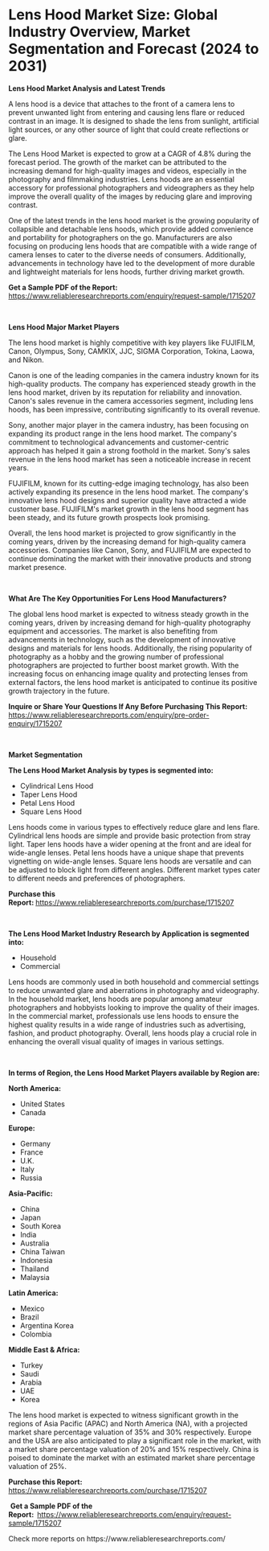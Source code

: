<p><h1>Lens Hood Market Size: Global Industry Overview, Market Segmentation and Forecast (2024 to 2031)</h1></p><p><strong>Lens Hood Market Analysis and Latest Trends</strong></p>
<p><p>A lens hood is a device that attaches to the front of a camera lens to prevent unwanted light from entering and causing lens flare or reduced contrast in an image. It is designed to shade the lens from sunlight, artificial light sources, or any other source of light that could create reflections or glare.</p><p>The Lens Hood Market is expected to grow at a CAGR of 4.8% during the forecast period. The growth of the market can be attributed to the increasing demand for high-quality images and videos, especially in the photography and filmmaking industries. Lens hoods are an essential accessory for professional photographers and videographers as they help improve the overall quality of the images by reducing glare and improving contrast.</p><p>One of the latest trends in the lens hood market is the growing popularity of collapsible and detachable lens hoods, which provide added convenience and portability for photographers on the go. Manufacturers are also focusing on producing lens hoods that are compatible with a wide range of camera lenses to cater to the diverse needs of consumers. Additionally, advancements in technology have led to the development of more durable and lightweight materials for lens hoods, further driving market growth.</p></p>
<p><strong>Get a Sample PDF of the Report:&nbsp;</strong> <a href="https://www.reliableresearchreports.com/enquiry/request-sample/1715207">https://www.reliableresearchreports.com/enquiry/request-sample/1715207</a></p>
<p>&nbsp;</p>
<p><strong>Lens Hood Major Market Players</strong></p>
<p><p>The lens hood market is highly competitive with key players like FUJIFILM, Canon, Olympus, Sony, CAMKIX, JJC, SIGMA Corporation, Tokina, Laowa, and Nikon. </p><p>Canon is one of the leading companies in the camera industry known for its high-quality products. The company has experienced steady growth in the lens hood market, driven by its reputation for reliability and innovation. Canon's sales revenue in the camera accessories segment, including lens hoods, has been impressive, contributing significantly to its overall revenue.</p><p>Sony, another major player in the camera industry, has been focusing on expanding its product range in the lens hood market. The company's commitment to technological advancements and customer-centric approach has helped it gain a strong foothold in the market. Sony's sales revenue in the lens hood market has seen a noticeable increase in recent years.</p><p>FUJIFILM, known for its cutting-edge imaging technology, has also been actively expanding its presence in the lens hood market. The company's innovative lens hood designs and superior quality have attracted a wide customer base. FUJIFILM's market growth in the lens hood segment has been steady, and its future growth prospects look promising.</p><p>Overall, the lens hood market is projected to grow significantly in the coming years, driven by the increasing demand for high-quality camera accessories. Companies like Canon, Sony, and FUJIFILM are expected to continue dominating the market with their innovative products and strong market presence.</p></p>
<p>&nbsp;</p>
<p><strong>What Are The Key Opportunities For Lens Hood Manufacturers?</strong></p>
<p><p>The global lens hood market is expected to witness steady growth in the coming years, driven by increasing demand for high-quality photography equipment and accessories. The market is also benefiting from advancements in technology, such as the development of innovative designs and materials for lens hoods. Additionally, the rising popularity of photography as a hobby and the growing number of professional photographers are projected to further boost market growth. With the increasing focus on enhancing image quality and protecting lenses from external factors, the lens hood market is anticipated to continue its positive growth trajectory in the future.</p></p>
<p><strong>Inquire or Share Your Questions If Any Before Purchasing This Report:</strong> <a href="https://www.reliableresearchreports.com/enquiry/pre-order-enquiry/1715207">https://www.reliableresearchreports.com/enquiry/pre-order-enquiry/1715207</a></p>
<p>&nbsp;</p>
<p><strong>Market Segmentation</strong></p>
<p><strong>The Lens Hood Market Analysis by types is segmented into:</strong></p>
<p><ul><li>Cylindrical Lens Hood</li><li>Taper Lens Hood</li><li>Petal Lens Hood</li><li>Square Lens Hood</li></ul></p>
<p><p>Lens hoods come in various types to effectively reduce glare and lens flare. Cylindrical lens hoods are simple and provide basic protection from stray light. Taper lens hoods have a wider opening at the front and are ideal for wide-angle lenses. Petal lens hoods have a unique shape that prevents vignetting on wide-angle lenses. Square lens hoods are versatile and can be adjusted to block light from different angles. Different market types cater to different needs and preferences of photographers.</p></p>
<p><strong>Purchase this Report:&nbsp;</strong><a href="https://www.reliableresearchreports.com/purchase/1715207">https://www.reliableresearchreports.com/purchase/1715207</a></p>
<p>&nbsp;</p>
<p><strong>The Lens Hood Market Industry Research by Application is segmented into:</strong></p>
<p><ul><li>Household</li><li>Commercial</li></ul></p>
<p><p>Lens hoods are commonly used in both household and commercial settings to reduce unwanted glare and aberrations in photography and videography. In the household market, lens hoods are popular among amateur photographers and hobbyists looking to improve the quality of their images. In the commercial market, professionals use lens hoods to ensure the highest quality results in a wide range of industries such as advertising, fashion, and product photography. Overall, lens hoods play a crucial role in enhancing the overall visual quality of images in various settings.</p></p>
<p>&nbsp;</p>
<p><strong>In terms of Region, the Lens Hood Market Players available by Region are:</strong></p>
<p>
    <p> <strong> North America: </strong>
        <ul>
            <li>United States</li>
            <li>Canada</li>
        </ul>
        </p> 
    <p> <strong> Europe: </strong>
        <ul>
            <li>Germany</li>
            <li>France</li>
            <li>U.K.</li>
            <li>Italy</li>
            <li>Russia</li>
        </ul>
        </p> 
    <p> <strong> Asia-Pacific: </strong>
        <ul>
            <li>China</li>
            <li>Japan</li>
            <li>South Korea</li>
            <li>India</li>
            <li>Australia</li>
            <li>China Taiwan</li>
            <li>Indonesia</li>
            <li>Thailand</li>
            <li>Malaysia</li>
        </ul>
        </p> 
    <p> <strong> Latin America: </strong>
        <ul>
            <li>Mexico</li>
            <li>Brazil</li>
            <li>Argentina Korea</li>
            <li>Colombia</li>
        </ul>
        </p> 
    <p> <strong> Middle East & Africa: </strong>
        <ul>
            <li>Turkey</li>
            <li>Saudi</li>
            <li>Arabia</li>
            <li>UAE</li>
            <li>Korea</li>
        </ul>
    </p>
    </p>
<p><p>The lens hood market is expected to witness significant growth in the regions of Asia Pacific (APAC) and North America (NA), with a projected market share percentage valuation of 35% and 30% respectively. Europe and the USA are also anticipated to play a significant role in the market, with a market share percentage valuation of 20% and 15% respectively. China is poised to dominate the market with an estimated market share percentage valuation of 25%.</p></p>
<p><strong>Purchase this Report: </strong><a href="https://www.reliableresearchreports.com/purchase/1715207">https://www.reliableresearchreports.com/purchase/1715207</a></p>
<p>&nbsp;<strong>Get a Sample PDF of the Report:&nbsp;&nbsp;</strong><a href="https://www.reliableresearchreports.com/enquiry/request-sample/1715207">https://www.reliableresearchreports.com/enquiry/request-sample/1715207</a></p>
<p><strong></strong></p>
<p>Check more reports on https://www.reliableresearchreports.com/</p>